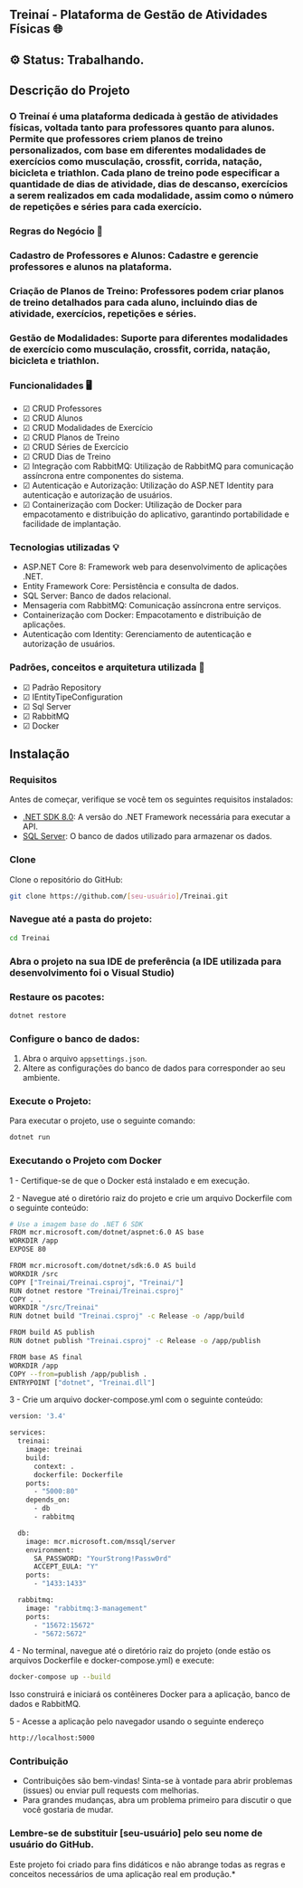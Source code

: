 ## Treinaí - Plataforma de Gestão de Atividades Físicas 🌐

## ⚙️ Status: Trabalhando.

## Descrição do Projeto

### O Treinaí é uma plataforma dedicada à gestão de atividades físicas, voltada tanto para professores quanto para alunos. Permite que professores criem planos de treino personalizados, com base em diferentes modalidades de exercícios como musculação, crossfit, corrida, natação, bicicleta e triathlon. Cada plano de treino pode especificar a quantidade de dias de atividade, dias de descanso, exercícios a serem realizados em cada modalidade, assim como o número de repetições e séries para cada exercício.

### Regras do Negócio  📏

### Cadastro de Professores e Alunos: Cadastre e gerencie professores e alunos na plataforma.

### Criação de Planos de Treino: Professores podem criar planos de treino detalhados para cada aluno, incluindo dias de atividade, exercícios, repetições e séries.

### Gestão de Modalidades: Suporte para diferentes modalidades de exercício como musculação, crossfit, corrida, natação, bicicleta e triathlon.


### Funcionalidades 🖥️ 


 - ☑ CRUD Professores
 - ☑ CRUD Alunos
 - ☑ CRUD Modalidades de Exercício
 - ☑ CRUD Planos de Treino
 - ☑ CRUD Séries de Exercício
 - ☑ CRUD Dias de Treino
 - ☑ Integração com RabbitMQ: Utilização de RabbitMQ para comunicação assíncrona entre componentes do sistema.
 - ☑ Autenticação e Autorização: Utilização do ASP.NET Identity para autenticação e autorização de usuários.
 - ☑ Containerização com Docker: Utilização de Docker para empacotamento e distribuição do aplicativo, garantindo 
      portabilidade e facilidade de implantação.
  

### Tecnologias utilizadas 💡


 - ASP.NET Core 8: Framework web para desenvolvimento de aplicações .NET.
 - Entity Framework Core: Persistência e consulta de dados.
 - SQL Server: Banco de dados relacional.
 - Mensageria com RabbitMQ: Comunicação assíncrona entre serviços.
 - Containerização com Docker: Empacotamento e distribuição de aplicações.
 - Autenticação com Identity: Gerenciamento de autenticação e autorização de usuários.
   

### Padrões, conceitos e arquitetura utilizada 📂


- ☑ Padrão Repository
- ☑ IEntityTipeConfiguration 
- ☑ Sql Server 
- ☑ RabbitMQ
- ☑ Docker

 
## Instalação

### Requisitos

Antes de começar, verifique se você tem os seguintes requisitos instalados:

- [.NET SDK 8.0](https://dotnet.microsoft.com/download/dotnet/8.0): A versão do .NET Framework necessária para executar a API.
- [SQL Server](https://www.microsoft.com/en-us/sql-server): O banco de dados utilizado para armazenar os dados.

### Clone

Clone o repositório do GitHub:

```bash
git clone https://github.com/[seu-usuário]/Treinai.git
```

### Navegue até a pasta do projeto:

```bash
cd Treinai
```

### Abra o projeto na sua IDE de preferência (a IDE utilizada para desenvolvimento foi o Visual Studio)

### Restaure os pacotes:

```bash
dotnet restore
```

### Configure o banco de dados:

1. Abra o arquivo `appsettings.json`.
2. Altere as configurações do banco de dados para corresponder ao seu ambiente.

### Execute o Projeto:

Para executar o projeto, use o seguinte comando:

```bash
dotnet run
```

### Executando o Projeto com Docker

1 - Certifique-se de que o Docker está instalado e em execução.

2 - Navegue até o diretório raiz do projeto e crie um arquivo Dockerfile com o seguinte conteúdo:

```bash
# Use a imagem base do .NET 6 SDK
FROM mcr.microsoft.com/dotnet/aspnet:6.0 AS base
WORKDIR /app
EXPOSE 80

FROM mcr.microsoft.com/dotnet/sdk:6.0 AS build
WORKDIR /src
COPY ["Treinai/Treinai.csproj", "Treinai/"]
RUN dotnet restore "Treinai/Treinai.csproj"
COPY . .
WORKDIR "/src/Treinai"
RUN dotnet build "Treinai.csproj" -c Release -o /app/build

FROM build AS publish
RUN dotnet publish "Treinai.csproj" -c Release -o /app/publish

FROM base AS final
WORKDIR /app
COPY --from=publish /app/publish .
ENTRYPOINT ["dotnet", "Treinai.dll"]
```

3 - Crie um arquivo docker-compose.yml com o seguinte conteúdo:

```bash
version: '3.4'

services:
  treinai:
    image: treinai
    build:
      context: .
      dockerfile: Dockerfile
    ports:
      - "5000:80"
    depends_on:
      - db
      - rabbitmq

  db:
    image: mcr.microsoft.com/mssql/server
    environment:
      SA_PASSWORD: "YourStrong!Passw0rd"
      ACCEPT_EULA: "Y"
    ports:
      - "1433:1433"

  rabbitmq:
    image: "rabbitmq:3-management"
    ports:
      - "15672:15672"
      - "5672:5672"
```

4 - No terminal, navegue até o diretório raiz do projeto (onde estão os arquivos Dockerfile e docker-compose.yml) e execute:

```bash
docker-compose up --build
```

Isso construirá e iniciará os contêineres Docker para a aplicação, banco de dados e RabbitMQ.

5 - Acesse a aplicação pelo navegador usando o seguinte endereço

```bash
http://localhost:5000
```

### Contribuição

- Contribuições são bem-vindas! Sinta-se à vontade para abrir problemas (issues) ou enviar pull requests com melhorias.
- Para grandes mudanças, abra um problema primeiro para discutir o que você gostaria de mudar.

### Lembre-se de substituir [seu-usuário] pelo seu nome de usuário do GitHub.

Este projeto foi criado para fins didáticos e não abrange todas as regras e conceitos necessários de uma aplicação real em produção.*
